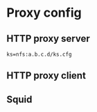 # Proxy config

## HTTP proxy server

```
ks=nfs:a.b.c.d/ks.cfg
```

## HTTP proxy client

## Squid


